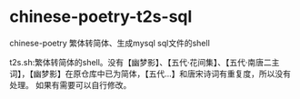 # chinese-poetry-t2s-sql
chinese-poetry 繁体转简体、生成mysql sql文件的shell

t2s.sh:繁体转简体的shell。没有【幽梦影】、【五代·花间集】、【五代·南唐二主词】，【幽梦影】在原仓库中已为简体，【五代...】和唐宋诗词有重复度，所以没有处理。
如果有需要可以自行修改。
